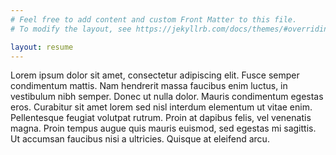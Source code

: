 ```yaml
---
# Feel free to add content and custom Front Matter to this file.
# To modify the layout, see https://jekyllrb.com/docs/themes/#overriding-theme-defaults

layout: resume
---
```


Lorem ipsum dolor sit amet, consectetur adipiscing elit. Fusce semper condimentum mattis. Nam hendrerit massa faucibus enim luctus, in vestibulum nibh semper. Donec ut nulla dolor. Mauris condimentum egestas eros. Curabitur sit amet lorem sed nisl interdum elementum ut vitae enim. Pellentesque feugiat volutpat rutrum. Proin at dapibus felis, vel venenatis magna. Proin tempus augue quis mauris euismod, sed egestas mi sagittis. Ut accumsan faucibus nisi a ultricies. Quisque at eleifend arcu. 
